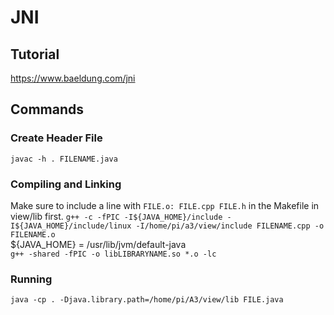 # JNI
## Tutorial
<https://www.baeldung.com/jni>
## Commands
### Create Header File
`javac -h . FILENAME.java`
### Compiling and Linking
Make sure to include a line with `FILE.o: FILE.cpp FILE.h` in the Makefile in view/lib first.
`g++ -c -fPIC -I${JAVA_HOME}/include -I${JAVA_HOME}/include/linux -I/home/pi/a3/view/include FILENAME.cpp -o FILENAME.o`\
${JAVA\_HOME} = /usr/lib/jvm/default-java <br> 
`g++ -shared -fPIC -o libLIBRARYNAME.so *.o -lc`
### Running
`java -cp . -Djava.library.path=/home/pi/A3/view/lib FILE.java`
